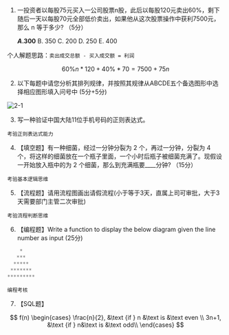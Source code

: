 1. 一投资者以每股75元买入一公司股票n股，此后以每股120元卖出60%，剩下随后一天以每股70元全部低价卖出，如果他从这次股票操作中获利7500元，那么 n 等于多少?  （5分）
   
    **$A. 300$**     B. 350    C. 200     D. 250    E. 400    

个人解题思路：`卖出成交总额 - 买入成交额 = 利润`

$$
60\%n * 120 + 40\% * 70 = 7500 + 75n 
$$

2. 以下每题中请您分析其排列规律，并按照其规律从ABCDE五个备选图形中选择相应图形填入问号中 (5分+5分)

![2-1](https://i.loli.net/2019/07/23/5d367bc12463f50649.jpg)

3. 写一种验证中国大陆11位手机号码的正则表达式。

`考验正则表达式能力`

4. 【填空题】有一种细菌，经过一分钟分裂为 2 个，再过一分钟，分裂为 4 个，将这样的细菌放在一个瓶子里面，一个小时后瓶子被细菌充满了。现假设一开始放入瓶中的为 2 个细菌，那么到充满瓶要____分钟? （15分）

`考验基本逻辑思维`

5. 【流程题】请用流程图画出请假流程(小于等于3天，直属上司可审批，大于3天需要部门主管二次审批)

`考验流程判断思维`

6. 【编程题】Write a function to display the below diagram given the line number as input (25分)

```php
    *
   ***
  *****
 *******
*********
```

`编程考核`

7. 【SQL题】

$$
f(n) \begin{cases}
\frac{n}{2}, &\text {if } n &\text is &\text even \\
3n+1, &\text {if } n&\text is &\text odd\\
\end{cases}
$$
